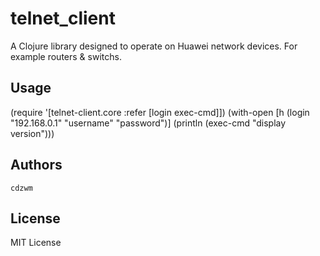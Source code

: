 # telnet_client
A Clojure library designed to operate on Huawei network devices.
For example routers & switchs.

## Usage
(require '[telnet-client.core :refer [login exec-cmd]])
(with-open [h (login "192.168.0.1" "username" "password")]
	(println (exec-cmd "display version")))

## Authors
	cdzwm

## License
MIT License
